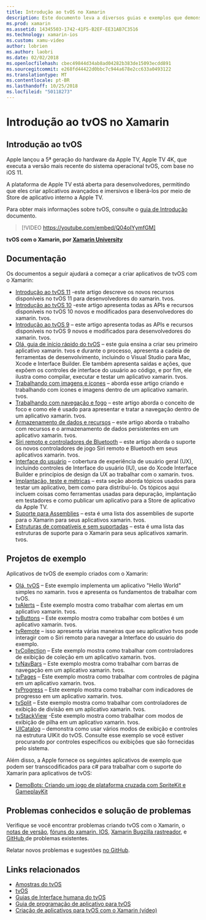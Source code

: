 ```yaml
---
title: Introdução ao tvOS no Xamarin
description: Este documento leva a diversos guias e exemplos que demonstram como criar aplicativos de tvOS com o Xamarin. Os guias de discutem os vários recursos, como desenvolvimento de interface do usuário, o armazenamento de dados, ícones e muito mais.
ms.prod: xamarin
ms.assetid: 14345503-1742-41F5-B2EF-EE31AB7C3516
ms.technology: xamarin-ios
ms.custom: xamu-video
author: lobrien
ms.author: laobri
ms.date: 02/02/2018
ms.openlocfilehash: cbec49844d34ab8ad04282b383de15093ecdd891
ms.sourcegitcommit: e268fd44422d0bbc7c944a678e2cc633a0493122
ms.translationtype: MT
ms.contentlocale: pt-BR
ms.lasthandoff: 10/25/2018
ms.locfileid: "50118273"
---
```

# <a name="introduction-to-tvos-in-xamarin"></a>Introdução ao tvOS no Xamarin

## <a name="introducing-tvos"></a>Introdução ao tvOS

Apple lançou a 5ª geração do hardware da Apple TV, Apple TV 4K, que executa a versão mais recente do sistema operacional tvOS, com base no iOS 11.

A plataforma de Apple TV está aberta para desenvolvedores, permitindo que eles criar aplicativos avançados e imersivos e liberá-los por meio de Store de aplicativo interno a Apple TV.

Para obter mais informações sobre tvOS, consulte o [guia de Introdução](~/ios/tvos/get-started/index.md) documento.

> [!VIDEO https://youtube.com/embed/Q04oIYymfGM]

**tvOS com o Xamarin, por [Xamarin University](https://university.xamarin.com/)**

## <a name="documentation"></a>Documentação

Os documentos a seguir ajudará a começar a criar aplicativos de tvOS com o Xamarin:

- [Introdução ao tvOS 11](~/ios/tvos/platform/introduction-to-tvos11.md) -este artigo descreve os novos recursos disponíveis no tvOS 11 para desenvolvedores do xamarin. tvos.
- [Introdução ao tvOS 10](~/ios/tvos/platform/introduction-to-tvos10/index.md) -este artigo apresenta todas as APIs e recursos disponíveis no tvOS 10 novos e modificados para desenvolvedores do xamarin. tvos.
- [Introdução ao tvOS 9](~/ios/tvos/platform/tvos9.md) – este artigo apresenta todas as APIs e recursos disponíveis no tvOS 9 novos e modificados para desenvolvedores do xamarin. tvos. 
- [Olá, guia de início rápido do tvOS](~/ios/tvos/get-started/hello-tvos.md) – este guia ensina a criar seu primeiro aplicativo xamarin. tvos e durante o processo, apresenta a cadeia de ferramentas de desenvolvimento, incluindo o Visual Studio para Mac, Xcode e Interface Builder. Ele também apresenta saídas e ações, que expõem os controles de interface do usuário ao código, e por fim, ele ilustra como compilar, executar e testar um aplicativo xamarin. tvos.
- [Trabalhando com imagens e ícones](~/ios/tvos/app-fundamentals/icons-images.md) – aborda esse artigo criando e trabalhando com ícones e imagens dentro de um aplicativo xamarin. tvos.
- [Trabalhando com navegação e fogo](~/ios/tvos/app-fundamentals/navigation-focus.md) – este artigo aborda o conceito de foco e como ele é usado para apresentar e tratar a navegação dentro de um aplicativo xamarin. tvos.
- [Armazenamento de dados e recursos](~/ios/tvos/app-fundamentals/resources-data-storage.md) – este artigo aborda o trabalho com recursos e o armazenamento de dados persistentes em um aplicativo xamarin. tvos.
- [Siri remoto e controladores de Bluetooth](~/ios/tvos/platform/remote-bluetooth.md) – este artigo aborda o suporte os novos controladores de jogo Siri remoto e Bluetooth em seus aplicativos xamarin. tvos.
- [Interface do usuário](~/ios/tvos/user-interface/index.md) – cobertura de experiência de usuário geral (UX), incluindo controles de Interface do usuário (IU), use do Xcode Interface Builder e princípios de design da UX ao trabalhar com o xamarin. tvos.
- [Implantação, teste e métricas](~/ios/tvos/deploy-test/index.md) – esta seção aborda tópicos usados para testar um aplicativo, bem como para distribuí-lo. Os tópicos aqui incluem coisas como ferramentas usadas para depuração, implantação em testadores e como publicar um aplicativo para a Store de aplicativo da Apple TV.
- [Suporte para Assemblies](~/ios/tvos/internals/assemblies.md) – esta é uma lista dos assemblies de suporte para o Xamarin para seus aplicativos xamarin. tvos.
- [Estruturas de compatíveis e sem suportadas](~/ios/tvos/internals/frameworks.md) – esta é uma lista das estruturas de suporte para o Xamarin para seus aplicativos xamarin. tvos.

## <a name="sample-projects"></a>Projetos de exemplo

Aplicativos de tvOS de exemplo criados com o Xamarin:

- [Olá, tvOS](https://developer.xamarin.com/samples/monotouch/tvos/Hello-tvOS/) – Este exemplo implementa um aplicativo "Hello World" simples no xamarin. tvos e apresenta os fundamentos de trabalhar com tvOS.
- [tvAlerts](https://developer.xamarin.com/samples/monotouch/tvos/tvAlerts/) – Este exemplo mostra como trabalhar com alertas em um aplicativo xamarin. tvos.
- [tvButtons](https://developer.xamarin.com/samples/monotouch/tvos/tvButtons/) – Este exemplo mostra como trabalhar com botões é um aplicativo xamarin. tvos.
- [tvRemote](https://developer.xamarin.com/samples/monotouch/tvos/tvRemote/) – isso apresenta várias maneiras que seu aplicativo tvos pode interagir com o Siri remoto para navegar a Interface do usuário do exemplo.
- [tvCollection](https://developer.xamarin.com/samples/monotouch/tvos/tvCollection/) – Este exemplo mostra como trabalhar com controladores de exibição de coleção em um aplicativo xamarin. tvos.
- [tvNavBars](https://developer.xamarin.com/samples/monotouch/tvos/tvNavBars/) – Este exemplo mostra como trabalhar com barras de navegação em um aplicativo xamarin. tvos.
- [tvPages](https://developer.xamarin.com/samples/monotouch/tvos/tvPages/) – Este exemplo mostra como trabalhar com controles de página em um aplicativo xamarin. tvos.
- [tvProgress](https://developer.xamarin.com/samples/monotouch/tvos/tvProgress/) – Este exemplo mostra como trabalhar com indicadores de progresso em um aplicativo xamarin. tvos.
- [tvSplit](https://developer.xamarin.com/samples/monotouch/tvos/tvSplit/) – Este exemplo mostra como trabalhar com controladores de exibição de divisão em um aplicativo xamarin. tvos.
- [tvStackView](https://developer.xamarin.com/samples/monotouch/tvos/tvStackView/) -Este exemplo mostra como trabalhar com modos de exibição de pilha em um aplicativo xamarin. tvos.
- [UICatalog](https://developer.xamarin.com/samples/monotouch/tvos/UICatalog/) – demonstra como usar vários modos de exibição e controles na estrutura UIKit do tvOS. Consulte esse exemplo se você estiver procurando por controles específicos ou exibições que são fornecidas pelo sistema.

Além disso, a Apple fornece os seguintes aplicativos de exemplo que podem ser transcodificados para c# para trabalhar com o suporte do Xamarin para aplicativos de tvOS:

- [DemoBots: Criando um jogo de plataforma cruzada com SpriteKit e GameplayKit](https://developer.apple.com/library/prerelease/tvos/samplecode/DemoBots/)

## <a name="known-issues-and-troubleshooting"></a>Problemas conhecidos e solução de problemas

Verifique se você encontrar problemas criando tvOS com o Xamarin, o [notas de versão](http://releases.xamarin.com/), [fóruns do xamarin. IOS](https://forums.xamarin.com/categories/ios), [Xamarin Bugzilla rastreador](https://bugzilla.xamarin.com/query.cgi?product=iOS), e [GitHub ](https://github.com/xamarin/xamarin-macios/issues) de problemas existentes.

Relatar novos problemas e sugestões [no GitHub](https://github.com/xamarin/xamarin-macios/issues).


## <a name="related-links"></a>Links relacionados

- [Amostras do tvOS](https://developer.xamarin.com/samples/tvos/all/)
- [tvOS](https://developer.apple.com/tvos/)
- [Guias de Interface humana do tvOS](https://developer.apple.com/tvos/human-interface-guidelines/)
- [Guia de programação de aplicativo para tvOS](https://developer.apple.com/library/prerelease/tvos/documentation/General/Conceptual/AppleTV_PG/)
- [Criação de aplicativos para tvOS com o Xamarin (vídeo)](https://university.xamarin.com/lightninglectures/tvos-with-xamarin)
